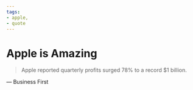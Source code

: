 ```yaml
---
tags:
- apple,
- quote
---
```


# Apple is Amazing

> Apple reported quarterly profits surged 78% to a record $1 billion.

— Business First
